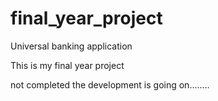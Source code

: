 # final_year_project
Universal banking application

This is my final year project

not completed the development is going on........
